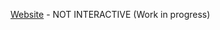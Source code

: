 [Website](https://raw.githack.com/jkhounsombath/EECS647FinalProj/master/Final%Project/index.html) - NOT INTERACTIVE (Work in progress)
